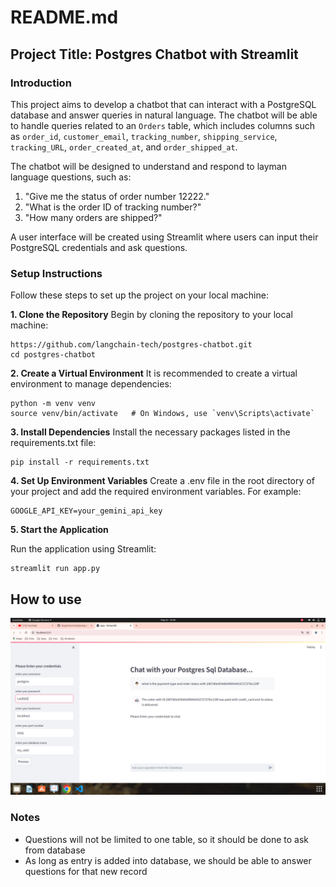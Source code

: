 # README.md

## Project Title: Postgres Chatbot with Streamlit


### Introduction

This project aims to develop a chatbot that can interact with a PostgreSQL database and answer queries in natural language. The chatbot will be able to handle queries related to an `Orders` table, which includes columns such as `order_id`, `customer_email`, `tracking_number`, `shipping_service`, `tracking_URL`, `order_created_at`, and `order_shipped_at`.

The chatbot will be designed to understand and respond to layman language questions, such as:
1. "Give me the status of order number 12222."
2. "What is the order ID of tracking number?"
3. "How many orders are shipped?"

A user interface will be created using Streamlit where users can input their PostgreSQL credentials and ask questions.

### Setup Instructions

Follow these steps to set up the project on your local machine:


**1. Clone the Repository**
Begin by cloning the repository to your local machine:
```
https://github.com/langchain-tech/postgres-chatbot.git
cd postgres-chatbot
```

**2. Create a Virtual Environment**
It is recommended to create a virtual environment to manage dependencies:
```
python -m venv venv
source venv/bin/activate   # On Windows, use `venv\Scripts\activate`
```

**3. Install Dependencies**
Install the necessary packages listed in the requirements.txt file:
```
pip install -r requirements.txt
```


**4. Set Up Environment Variables**
Create a .env file in the root directory of your project and add the required environment variables. For example:
```
GOOGLE_API_KEY=your_gemini_api_key
```


**5. Start the Application**

Run the application using Streamlit:
```
streamlit run app.py
```


## How to use 
![My test image](assets/postgres_db.png)
### Notes

- Questions will not be limited to one table, so it should be done to ask from database
- As long as entry is added into database, we should be able to answer questions for that new record
